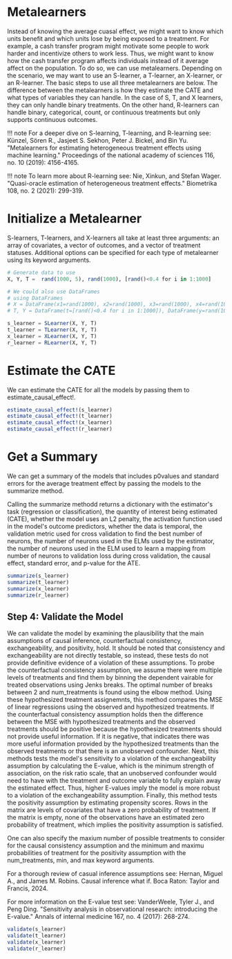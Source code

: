 # Metalearners
Instead of knowing the average cuasal effect, we might want to know which units benefit and 
which units lose by being exposed to a treatment. For example, a cash transfer program might 
motivate some people to work harder and incentivize others to work less. Thus, we might want 
to know how the cash transfer program affects individuals instead of it average affect on 
the population. To do so, we can use metalearners. Depending on the scenario, we may want to 
use an S-learner, a T-learner, an X-learner, or an R-learner. The basic steps to use all 
three metalearners are below. The difference between the metalearners is how they estimate 
the CATE and what types of variables they can handle. In the case of S, T, and X learners, 
they can only handle binary treatments. On the other hand, R-learners can handle binary, 
categorical, count, or continuous treatments but only supports continuous outcomes.

!!! note
    For a deeper dive on S-learning, T-learning, and R-learning see:
        Künzel, Sören R., Jasjeet S. Sekhon, Peter J. Bickel, and Bin Yu. "Metalearners for 
        estimating heterogeneous treatment effects using machine learning." Proceedings of the 
        national academy of sciences 116, no. 10 (2019): 4156-4165.

!!! note 
    To learn more about R-learning see:
        Nie, Xinkun, and Stefan Wager. "Quasi-oracle estimation of heterogeneous treatment 
        effects." Biometrika 108, no. 2 (2021): 299-319.

# Initialize a Metalearner
S-learners, T-learners, and X-learners all take at least three arguments: an array of 
covariates, a vector of outcomes, and a vector of treatment statuses. Additional options can 
be specified for each type of metalearner using its keyword arguments.
```julia
# Generate data to use
X, Y, T =  rand(1000, 5), rand(1000), [rand()<0.4 for i in 1:1000]

# We could also use DataFrames
# using DataFrames
# X = DataFrame(x1=rand(1000), x2=rand(1000), x3=rand(1000), x4=rand(1000), x5=rand(1000))
# T, Y = DataFrame(t=[rand()<0.4 for i in 1:1000]), DataFrame(y=rand(1000))

s_learner = SLearner(X, Y, T)
t_learner = TLearner(X, Y, T)
x_learner = XLearner(X, Y, T)
r_learner = RLearner(X, Y, T)
```

# Estimate the CATE
We can estimate the CATE for all the models by passing them to estimate_causal_effect!.
```julia
estimate_causal_effect!(s_learner)
estimate_causal_effect!(t_learner)
estimate_causal_effect!(x_learner)
estimate_causal_effect!(r_learner)
```

# Get a Summary
We can get a summary of the models that includes p0values and standard errors for the 
average treatment effect by passing the models to the summarize method.

Calling the summarize methodd returns a dictionary with the estimator's task (regression or 
classification), the quantity of interest being estimated (CATE), whether the model 
uses an L2 penalty, the activation function used in the model's outcome predictors, whether 
the data is temporal, the validation metric used for cross validation to find the best 
number of neurons, the number of neurons used in the ELMs used by the estimator, the number 
of neurons used in the ELM used to learn a mapping from number of neurons to validation 
loss during cross validation, the causal effect, standard error, and p-value for the ATE.
```julia
summarize(s_learner)
summarize(t_learner)
summarize(x_learner)
summarize(r_learner)
```

## Step 4: Validate the Model
We can validate the model by examining the plausibility that the main assumptions of causal 
inference, counterfactual consistency, exchangeability, and positivity, hold. It should be 
noted that consistency and exchangeability are not directly testable, so instead, these 
tests do not provide definitive evidence of a violation of these assumptions. To probe the 
counterfactual consistency assumption, we assume there were multiple levels of treatments 
and find them by binning the dependent vairable for treated observations using Jenks breaks. 
The optimal number of breaks between 2 and num_treatments is found using the elbow method. 
Using these hypothesized treatment assignemnts, this method compares the MSE of linear 
regressions using the observed and hypothesized treatments. If the counterfactual 
consistency assumption holds then the difference between the MSE with hypothesized 
treatments and the observed treatments should be positive because the hypothesized 
treatments should not provide useful information. If it is negative, that indicates there 
was more useful information provided by the hypothesized treatments than the observed 
treatments or that there is an unobserved confounder. Next, this methods tests the model's 
sensitivity to a violation of the exchangeability assumption by calculating the E-value, 
which is the minimum strength of association, on the risk ratio scale, that an unobserved 
confounder would need to have with the treatment and outcome variable to fully explain away 
the estimated effect. Thus, higher E-values imply the model is more robust to a violation of 
the exchangeability assumption. Finally, this method tests the positivity assumption by 
estimating propensity scores. Rows in the matrix are levels of covariates that have a zero 
probability of treatment. If the matrix is empty, none of the observations have an estimated 
zero probability of treatment, which implies the positivity assumption is satisfied.

One can also specify the maxium number of possible treatments to consider for the causal 
consistency assumption and the minimum and maximu probabilities of treatment for the 
positivity assumption with the num_treatments, min, and max keyword arguments.

For a thorough review of casual inference assumptions see:
    Hernan, Miguel A., and James M. Robins. Causal inference what if. Boca Raton: Taylor and 
    Francis, 2024. 

For more information on the E-value test see:
    VanderWeele, Tyler J., and Peng Ding. "Sensitivity analysis in observational research: 
    introducing the E-value." Annals of internal medicine 167, no. 4 (2017): 268-274.
```julia
validate(s_learner)
validate(t_learner)
validate(x_learner)
validate(r_learner)
```